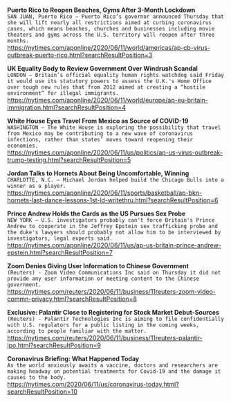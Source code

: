 **Puerto Rico to Reopen Beaches, Gyms After 3-Month Lockdown**\
`SAN JUAN, Puerto Rico — Puerto Rico’s governor announced Thursday that she will lift nearly all restrictions aimed at curbing coronavirus cases, which means beaches, churches and businesses including movie theaters and gyms across the U.S. territory will reopen after three months.`\
https://nytimes.com/aponline/2020/06/11/world/americas/ap-cb-virus-outbreak-puerto-rico.html?searchResultPosition=3

**UK Equality Body to Review Government Over Windrush Scandal**\
`LONDON — Britain’s official equality human rights watchdog said Friday it would use its statutory powers to assess the U.K.'s Home Office over tough new rules that from 2012 aimed at creating a “hostile environment” for illegal immigrants.`\
https://nytimes.com/aponline/2020/06/11/world/europe/ap-eu-britain-immigration.html?searchResultPosition=4

**White House Eyes Travel From Mexico as Source of COVID-19**\
`WASHINGTON — The White House is exploring the possibility that travel from Mexico may be contributing to a new wave of coronavirus infections, rather than states’ moves toward reopening their economies.`\
https://nytimes.com/aponline/2020/06/11/us/politics/ap-us-virus-outbreak-trump-testing.html?searchResultPosition=5

**Jordan Talks to Hornets About Being Uncomfortable, Winning**\
`CHARLOTTE, N.C. — Michael Jordan helped build the Chicago Bulls into a winner as a player.`\
https://nytimes.com/aponline/2020/06/11/sports/basketball/ap-bkn-hornets-last-dance-lessons-1st-ld-writethru.html?searchResultPosition=6

**Prince Andrew Holds the Cards as the US Pursues Sex Probe**\
`NEW YORK — U.S. investigators probably can't force Britain's Prince Andrew to cooperate in the Jeffrey Epstein sex trafficking probe and the duke's lawyers should probably not allow him to be interviewed by investigators, legal experts said.`\
https://nytimes.com/aponline/2020/06/11/us/ap-us-britain-prince-andrew-epstein.html?searchResultPosition=7

**Zoom Denies Giving User Information to Chinese Government**\
`(Reuters) - Zoom Video Communications Inc said on Thursday it did not provide any user information or meeting content to the Chinese government.`\
https://nytimes.com/reuters/2020/06/11/business/11reuters-zoom-video-commn-privacy.html?searchResultPosition=8

**Exclusive: Palantir Close to Registering for Stock Market Debut-Sources**\
`(Reuters) - Palantir Technologies Inc is aiming to file confidentially with U.S. regulators for a public listing in the coming weeks, according to people familiar with the matter. `\
https://nytimes.com/reuters/2020/06/11/business/11reuters-palantir-ipo.html?searchResultPosition=9

**Coronavirus Briefing: What Happened Today**\
`As the world anxiously awaits a vaccine, doctors and researchers are making headway on potential treatments for Covid-19 and the damage it causes to the body. `\
https://nytimes.com/2020/06/11/us/coronavirus-today.html?searchResultPosition=10

